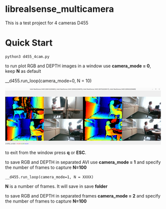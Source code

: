 # librealsense_multicamera
This is a test project for 4 cameras D455

# Quick Start 



    python3 d455_4cam.py


to run plot RGB and DEPTH images in a window use **camera_mode = 0**, keep **N** as default

 __d455.run_loop(camera_mode=0, N = 10)

<img src="doc/im_show.png" width="900">

to exit from the window press **q** or **ESC**. 

to save RGB and DEPTH in separated AVI use **camera_mode = 1** and specify the number of frames to capture **N=100**

    __d455.run_loop(camera_mode=1, N = XXXX) 

**N** is a number of frames. It will save in save **folder**

to save RGB and DEPTH in separated frames  **camera_mode = 2** and specify the number of frames to capture **N=100**
